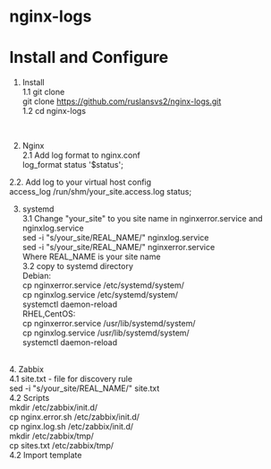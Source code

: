 # nginx-logs <br>
# Install and Configure <br>

1. Install  <br>
1.1 git clone <br>
git clone https://github.com/ruslansvs2/nginx-logs.git<br>
1.2 cd nginx-logs
<br>

2. Nginx  <br>
2.1 Add log format to nginx.conf <br>
log_format  status  '$status'; <br>

2.2. Add log to your virtual host config <br>
access_log  /run/shm/your_site.access.log status;
<br>

3. systemd <br>
3.1 Change "your_site" to you site name in nginxerror.service and nginxlog.service <br>
sed -i "s/your_site/REAL_NAME/" nginxlog.service  <br>
sed -i "s/your_site/REAL_NAME/" nginxerror.service <br>
Where REAL_NAME is your site name  <br>
3.2 copy to systemd directory<br>
Debian: <br>
cp nginxerror.service /etc/systemd/system/ <br>
cp nginxlog.service  /etc/systemd/system/ <br>
systemctl daemon-reload <br>
RHEL,CentOS:<br>
cp nginxerror.service /usr/lib/systemd/system/ <br>
cp nginxlog.service  /usr/lib/systemd/system/ <br>
systemctl daemon-reload <br>

<br>
4. Zabbix <br>
4.1 site.txt - file for discovery rule  <br>
sed -i "s/your_site/REAL_NAME/" site.txt <br>
4.2 Scripts <br>
mkdir /etc/zabbix/init.d/<br>
cp nginx.error.sh /etc/zabbix/init.d/<br>
cp nginx.log.sh /etc/zabbix/init.d/ <br>
mkdir /etc/zabbix/tmp/ <br>
cp sites.txt /etc/zabbix/tmp/<br>
4.2 Import template 

